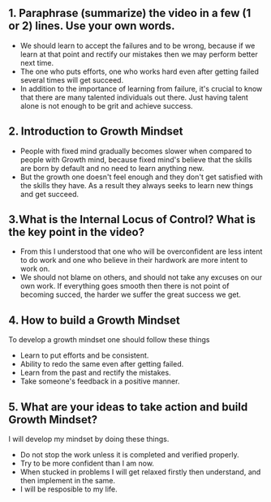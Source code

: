 
## 1. Paraphrase (summarize) the video in a few (1 or 2) lines. Use your own words.
- We should learn to accept the failures and to be wrong, because if we learn at that point and rectify our mistakes then we may perform better next time.
- The one who puts efforts, one who works hard even after getting failed several times will get succeed.
- In addition to the importance of learning from failure, it's crucial to know that there are many talented individuals out there. Just having talent alone is not enough to be grit and achieve success.


## 2. Introduction to Growth Mindset
- People with fixed mind gradually becomes slower when compared to people with Growth mind, because fixed mind's believe that the skills are born by default and no need to learn anything new.
- But the growth one doesn't feel enough and they don't get satisfied with the skills they have. As a result they always seeks to learn new things and get succeed.


## 3.What is the Internal Locus of Control? What is the key point in the video?
- From this I understood that one who will be overconfident are less intent to do work and one who believe in their hardwork are more intent to work on.
- We should not blame on others, and should not take any excuses on our own work. If everything goes smooth then there is not point of becoming succed, the harder we suffer the great success we get.



## 4. How to build a Growth Mindset
To develop a growth mindset one should follow these things
- Learn to put efforts and be consistent.
- Ability to redo the same even after getting failed.
- Learn from the past and rectify the mistakes.
- Take someone's feedback in a positive manner.

## 5. What are your ideas to take action and build Growth Mindset?
I will develop my mindset by doing these things.
- Do not stop the work unless it is completed and verified properly.
- Try to be more confident than I am now.
- When stucked in problems I will get relaxed firstly then understand, and then implement in the same.
- I will be resposible to my life.
